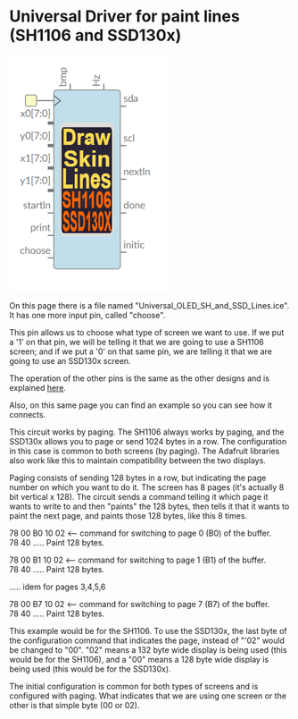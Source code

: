 # Universal Driver for paint lines (SH1106 and SSD130x)

![](https://github.com/Democrito/repositorios/blob/master/Sensors/I2C/OLED/New_designs/Universal/img/Universal_OLED_Driver_SH_and_SSD_128x64_monochrome.PNG)

On this page there is a file named "Universal_OLED_SH_and_SSD_Lines.ice". It has one more input pin, called "choose".

This pin allows us to choose what type of screen we want to use. If we put a '1' on that pin, we will be telling it that we are going to use a SH1106 screen; and if we put a '0' on that same pin, we are telling it that we are going to use an SSD130x screen.

The operation of the other pins is the same as the other designs and is explained [here](https://github.com/Democrito/repositorios/tree/master/Sensors/I2C/OLED/New_designs).

Also, on this same page you can find an example so you can see how it connects.

This circuit works by paging. The SH1106 always works by paging, and the SSD130x allows you to page or send 1024 bytes in a row. The configuration in this case is common to both screens (by paging). The Adafruit libraries also work like this to maintain compatibility between the two displays.

Paging consists of sending 128 bytes in a row, but indicating the page number on which you want to do it. The screen has 8 pages (it's actually 8 bit vertical x 128). The circuit sends a command telling it which page it wants to write to and then "paints" the 128 bytes, then tells it that it wants to paint the next page, and paints those 128 bytes, like this 8 times.

 78 00    B0 10  02           <-- command for switching to page 0 (B0) of the buffer.   
 78 40    ..... Paint 128 bytes.   
    
 78 00    B1 10  02           <-- command for switching to page 1 (B1) of the buffer.   
 78 40    ..... Paint 128 bytes.   
    
 ..... idem for pages 3,4,5,6   
    
 78 00    B7 10  02            <-- command for switching to page 7 (B7) of the buffer.   
 78 40    ..... Paint 128 bytes.   
    
This example would be for the SH1106. To use the SSD130x, the last byte of the configuration command that indicates the page, instead of "'02" would be changed to "00". "02" means a 132 byte wide display is being used (this would be for the SH1106), and a "00" means a 128 byte wide display is being used (this would be for the SSD130x).
 
The initial configuration is common for both types of screens and is configured with paging. What indicates that we are using one screen or the other is that simple byte (00 or 02).
